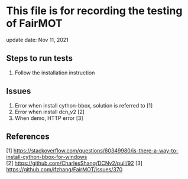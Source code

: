 # This file is for recording the testing of FairMOT
update date: Nov 11, 2021

## Steps to run tests
1. Follow the installation instruction

## Issues
1. Error when install cython-bbox, solution is referred to [1]
2. Error when install dcn_v2 [2]
3. When demo, HTTP error [3]


## References
[1] https://stackoverflow.com/questions/60349980/is-there-a-way-to-install-cython-bbox-for-windows  
[2] https://github.com/CharlesShang/DCNv2/pull/92
[3] https://github.com/ifzhang/FairMOT/issues/370
